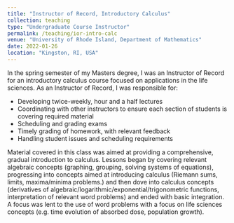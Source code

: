 ```yaml
---
title: "Instructor of Record, Introductory Calculus"
collection: teaching
type: "Undergraduate Course Instructor"
permalink: /teaching/ior-intro-calc
venue: "University of Rhode Island, Department of Mathematics"
date: 2022-01-26
location: "Kingston, RI, USA"
---
```


In the spring semester of my Masters degree, I was an Instructor of Record for an introductory calculus course focused on applications in the life sciences.
As an Instructor of Record, I was responsible for:

- Developing twice-weekly, hour and a half lectures 
- Coordinating with other instructors to ensure each section of students is covering required material
- Scheduling and grading exams
- Timely grading of homework, with relevant feedback
- Handling student issues and scheduling requirements

Material covered in this class was aimed at providing a comprehensive, gradual introduction to calculus. Lessons began by covering relevant algebraic concepts (graphing, grouping, solving systems of equations), progressing into concepts aimed at introducing calculus (Riemann sums, limits, maxima/minima problems.) and then dove into calculus concepts (derivatives of algebraic/logarithmic/exponential/trigonometric functions, interpretation of relevant word problems) and ended with basic integration. A focus was lent to the use of word problems with a focus on life sciences concepts (e.g. time evolution of absorbed dose, population growth).
